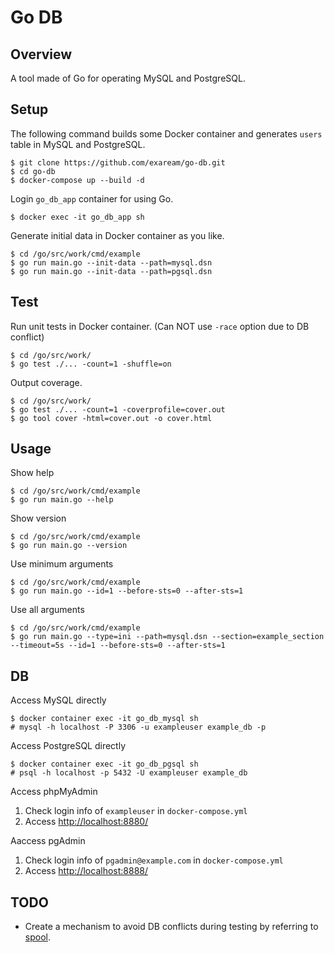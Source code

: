 # Go DB

## Overview
A tool made of Go for operating MySQL and PostgreSQL.

## Setup
The following command builds some Docker container and generates `users` table in MySQL and PostgreSQL.
```shell
$ git clone https://github.com/exaream/go-db.git
$ cd go-db
$ docker-compose up --build -d
```
Login `go_db_app` container for using Go.
```shell
$ docker exec -it go_db_app sh
```
Generate initial data in Docker container as you like.
```shell
$ cd /go/src/work/cmd/example
$ go run main.go --init-data --path=mysql.dsn
$ go run main.go --init-data --path=pgsql.dsn
```

## Test
Run unit tests in Docker container.
(Can NOT use `-race` option due to DB conflict)
```shell
$ cd /go/src/work/
$ go test ./... -count=1 -shuffle=on
```
Output coverage.
```shell
$ cd /go/src/work/
$ go test ./... -count=1 -coverprofile=cover.out
$ go tool cover -html=cover.out -o cover.html
```

## Usage
Show help
```shell
$ cd /go/src/work/cmd/example
$ go run main.go --help
```

Show version
```shell
$ cd /go/src/work/cmd/example
$ go run main.go --version
```

Use minimum arguments
```shell
$ cd /go/src/work/cmd/example
$ go run main.go --id=1 --before-sts=0 --after-sts=1
```

Use all arguments
```shell
$ cd /go/src/work/cmd/example
$ go run main.go --type=ini --path=mysql.dsn --section=example_section --timeout=5s --id=1 --before-sts=0 --after-sts=1
```

## DB

Access MySQL directly
```shell
$ docker container exec -it go_db_mysql sh
# mysql -h localhost -P 3306 -u exampleuser example_db -p
```

Access PostgreSQL directly
```shell
$ docker container exec -it go_db_pgsql sh
# psql -h localhost -p 5432 -U exampleuser example_db
```

Access phpMyAdmin
1. Check login info of `exampleuser` in `docker-compose.yml`
2. Access [http://localhost:8880/](http://localhost:8880/)

Aaccess pgAdmin
1. Check login info of `pgadmin@example.com` in `docker-compose.yml`
2. Access [http://localhost:8888/](http://localhost:8888/)

## TODO
* Create a mechanism to avoid DB conflicts during testing by referring to [spool](https://github.com/cloudspannerecosystem/spool).
